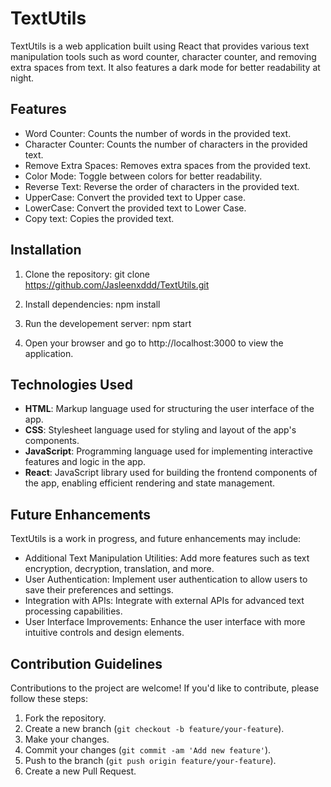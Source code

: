 # TextUtils

TextUtils is a web application built using React that provides various text manipulation tools such as word counter, character counter, and removing extra spaces from text. It also features a dark mode for better readability at night.

## Features

- Word Counter: Counts the number of words in the provided text.
- Character Counter: Counts the number of characters in the provided text.
- Remove Extra Spaces: Removes extra spaces from the provided text.
- Color Mode: Toggle between colors for better readability.
- Reverse Text: Reverse the order of characters in the provided text.
- UpperCase: Convert the provided text to Upper case.
- LowerCase: Convert the provided text to Lower Case.
- Copy text: Copies the provided text.


## Installation

1. Clone the repository:
   git clone https://github.com/Jasleenxddd/TextUtils.git

2. Install dependencies:
   npm install

3. Run the developement server:
   npm start

4. Open your browser and go to http://localhost:3000 to view the application.

## Technologies Used

- **HTML**: Markup language used for structuring the user interface of the app.
- **CSS**: Stylesheet language used for styling and layout of the app's components.
- **JavaScript**: Programming language used for implementing interactive features and logic in the app.
- **React**: JavaScript library used for building the frontend components of the app, enabling efficient rendering and state management.

## Future Enhancements

TextUtils is a work in progress, and future enhancements may include:

- Additional Text Manipulation Utilities: Add more features such as text encryption, decryption, translation, and more.
- User Authentication: Implement user authentication to allow users to save their preferences and settings.
- Integration with APIs: Integrate with external APIs for advanced text processing capabilities.
- User Interface Improvements: Enhance the user interface with more intuitive controls and design elements.

## Contribution Guidelines

Contributions to the project are welcome! If you'd like to contribute, please follow these steps:

1. Fork the repository.
2. Create a new branch (`git checkout -b feature/your-feature`).
3. Make your changes.
4. Commit your changes (`git commit -am 'Add new feature'`).
5. Push to the branch (`git push origin feature/your-feature`).
6. Create a new Pull Request.

